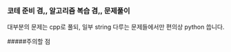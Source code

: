 ### 코테 준비 겸,, 알고리즘 복습 겸,, 문제풀이

대부분의 문제는 cpp로 풀되,   일부 string 다루는 문제들에서만 편의상 python 씁니다.


#####주의할 점

